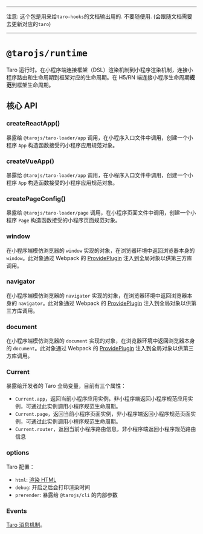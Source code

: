 
---

注意: 这个包是用来给`taro-hooks`的文档输出用的. 不要随便用. (会跟随文档需要去更新对应的`taro`)

---

# `@tarojs/runtime`

Taro 运行时。在小程序端连接框架（DSL）渲染机制到小程序渲染机制，连接小程序路由和生命周期到框架对应的生命周期。在 H5/RN 端连接小程序生命周期**规范**到框架生命周期。

## 核心 API

### createReactApp()

暴露给 `@tarojs/taro-loader/app` 调用，在小程序入口文件中调用，创建一个小程序 `App` 构造函数接受的小程序应用规范对象。


### createVueApp()

暴露给 `@tarojs/taro-loader/app` 调用，在小程序入口文件中调用，创建一个小程序 `App` 构造函数接受的小程序应用规范对象。

### createPageConfig()

暴露给 `@tarojs/taro-loader/page` 调用，在小程序页面文件中调用，创建一个小程序 `Page` 构造函数接受的小程序页面规范对象。

### window

在小程序端模仿浏览器的 `window` 实现的对象，在浏览器环境中返回浏览器本身的 `window`。此对象通过 Webpack 的 [ProvidePlugin](https://webpack.js.org/plugins/provide-plugin/) 注入到全局对象以供第三方库调用。

### navigator

在小程序端模仿浏览器的 `navigator` 实现的对象，在浏览器环境中返回浏览器本身的 `navigator`。此对象通过 Webpack 的 [ProvidePlugin](https://webpack.js.org/plugins/provide-plugin/) 注入到全局对象以供第三方库调用。

### document 

在小程序端模仿浏览器的 `document` 实现的对象，在浏览器环境中返回浏览器本身的 `document`。此对象通过 Webpack 的 [ProvidePlugin](https://webpack.js.org/plugins/provide-plugin/) 注入到全局对象以供第三方库调用。

### Current

暴露给开发者的 Taro 全局变量，目前有三个属性：

* `Current.app`，返回当前小程序应用实例，非小程序端返回小程序规范应用实例，可通过此实例调用小程序规范生命周期。
* `Current.page`，返回当前小程序页面实例，非小程序端返回小程序规范页面实例，可通过此实例调用小程序规范生命周期。
* `Current.router`，返回当前小程序路由信息，非小程序端返回小程序规范路由信息

### options

Taro 配置：

* `html`: [渲染 HTML](https://taro-docs.jd.com/taro/next/docs/html.html)
* `debug`: 开启之后会打印渲染时间
* `prerender`: 暴露给 `@tarojs/cli` 的内部参数

### Events

[Taro 消息机制](https://nervjs.github.io/taro/docs/apis/about/events.html#docsNav)。
